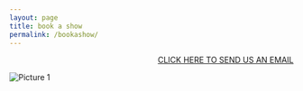 ```yaml
---
layout: page
title: book a show
permalink: /bookashow/
---
```


 <p style="text-align:right"><a href="mailto:{{ site.email }}">CLICK HERE TO SEND US AN EMAIL</a>
 
 ![Picture 1](http://i.imgur.com/GDFi9EH.jpg)

        

